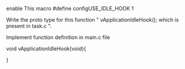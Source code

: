 enable This macro
#define configUSE_IDLE_HOOK                     1


Write the proto type for this function " vApplicationIdleHook(); which is present in task.c ".

Implement function definition in main.c file

void vApplicationIdleHook(void){


}
